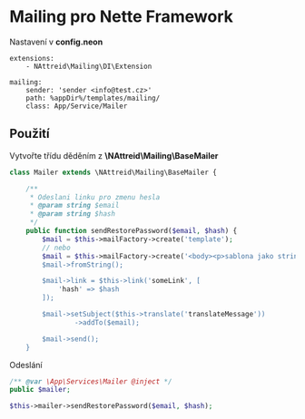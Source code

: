 # Mailing pro Nette Framework
Nastavení v **config.neon**
```neon
extensions:
    - NAttreid\Mailing\DI\Extension

mailing:
    sender: 'sender <info@test.cz>'
    path: %appDir%/templates/mailing/
    class: App/Service/Mailer
```

## Použití
Vytvořte třídu děděním z **\NAttreid\Mailing\BaseMailer**
```php
class Mailer extends \NAttreid\Mailing\BaseMailer {

    /**
     * Odeslani linku pro zmenu hesla
     * @param string $email
     * @param string $hash
     */
    public function sendRestorePassword($email, $hash) {
        $mail = $this->mailFactory->create('template');
        // nebo
        $mail = $this->mailFactory->create('<body><p>sablona jako string</p></body>);
        $mail->fromString();

        $mail->link = $this->link('someLink', [
            'hash' => $hash
        ]);

        $mail->setSubject($this->translate('translateMessage'))
                ->addTo($email);

        $mail->send();
    }
```

Odeslání
```php
/** @var \App\Services\Mailer @inject */
public $mailer;

$this->mailer->sendRestorePassword($email, $hash);
```